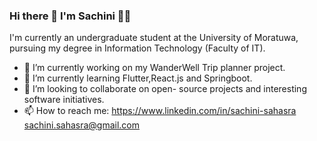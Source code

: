 ### Hi there 👋 I'm Sachini 👩‍💻

I'm currently an undergraduate student at the University of Moratuwa, pursuing my degree in Information Technology (Faculty of IT).

- 🔭 I’m currently working on my WanderWell Trip planner project.
- 🌱 I’m currently learning Flutter,React.js and Springboot.
- 👯 I’m looking to collaborate on open- source projects and interesting software initiatives.
- 📫 How to reach me: https://www.linkedin.com/in/sachini-sahasra
sachini.sahasra@gmail.com

 
